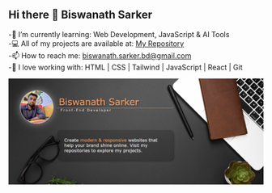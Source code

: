## Hi there 👋 Biswanath Sarker
-🌱 I’m currently learning: Web Development, JavaScript & AI Tools  
-💻 All of my projects are available at: [My Repository](https://github.com/BiswanathBD?tab=repositories)  
-📫 How to reach me: biswanath.sarker.bd@gmail.com  
-🚀 I love working with: HTML | CSS | Tailwind | JavaScript | React | Git

<a href="[https://biswanath.dev](https://github.com/BiswanathBD?tab=repositories)" target="_blank">
<img src="My-Portfolio.png" alt="My Photo" />
</a>
<!--
**BiswanathBD/BiswanathBD** is a ✨ _special_ ✨ repository because its `README.md` (this file) appears on your GitHub profile.

Here are some ideas to get you started:
- 🌱 I’m currently learning ... Web development
- 🤔 I’m looking for help with ...
- 💬 Ask me about ...
- 📫 How to reach me: ...
- 😄 Pronouns: ...
- ⚡ Fun fact: ...
-->
